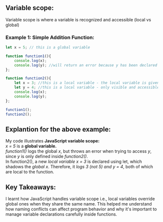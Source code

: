 ## Variable scope:  
Variable scope is where a variable is recognized and accessible (local vs global)

### Example 1: Simple Addition Function:
```javascript
let x = 5; // this is a global variable

function function1(){
    console.log(x);
    console.log(y); //will return an error because y has been declared in function2 hence visible and accessible inside function2 only
};

function function2(){
    let x = 3; //this is a local variable - the local variable is given a priority
    let y = 4; //this is a local variable - only visible and accessible wuth function2
    console.log(x);
    console.log(y);
};

function1();
function2();
```

## Explantion for the above example:
My code illustrates **JavaScript variable scope:**  
*x = 5* is a **global variable.**  
*function1()* logs the global *x*, but throws an error when trying to access *y*, since *y* is only defined inside *function2()*.  
In function2(), a new *local variable x = 3* is declared using let, which shadows the *global x*. Therefore, it *logs 3 (not 5) and y = 4*, both of which are local to the function.

## Key Takeaways:
I learnt how JavaScript handles variable scope i.e., local variables override global ones when they share the same name. This helped me understand how naming conflicts can affect program behavior and why it's important to manage variable declarations carefully inside functions.